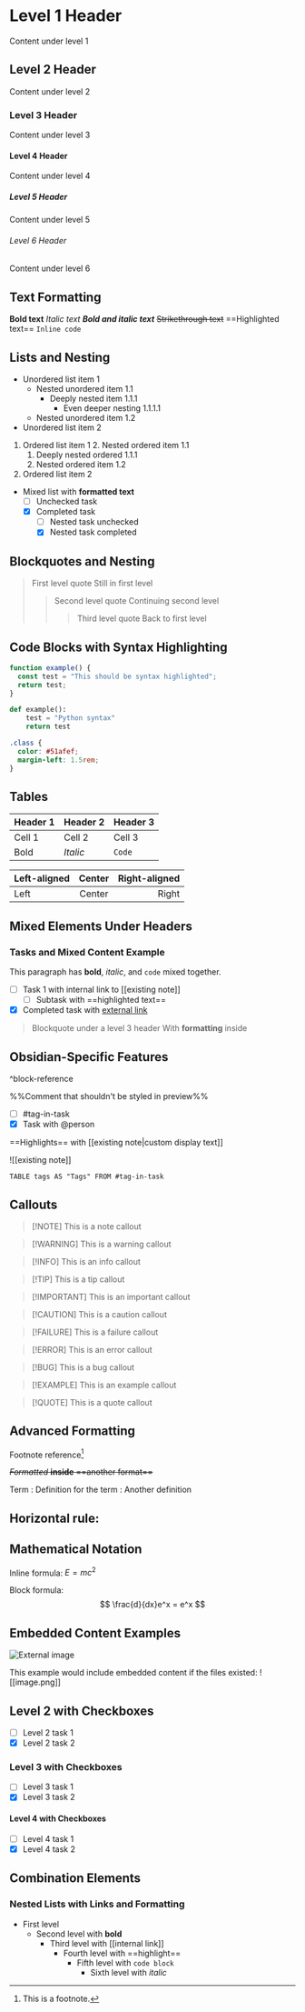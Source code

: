 # Level 1 Header
Content under level 1
## Level 2 Header
Content under level 2
### Level 3 Header
Content under level 3
#### Level 4 Header
Content under level 4
##### Level 5 Header
Content under level 5
###### Level 6 Header
Content under level 6
## Text Formatting

**Bold text**
*Italic text*
***Bold and italic text***
~~Strikethrough text~~
==Highlighted text==
`Inline code`

## Lists and Nesting

- Unordered list item 1
  - Nested unordered item 1.1
    - Deeply nested item 1.1.1
      - Even deeper nesting 1.1.1.1
  - Nested unordered item 1.2
- Unordered list item 2

1. Ordered list item 1
   2. Nested ordered item 1.1
      1. Deeply nested ordered 1.1.1
   3. Nested ordered item 1.2
4. Ordered list item 2

- Mixed list with **formatted text**
  - [ ] Unchecked task
  - [x] Completed task
    - [ ] Nested task unchecked
    - [x] Nested task completed

## Blockquotes and Nesting

> First level quote
> Still in first level
>> Second level quote
>> Continuing second level
>>> Third level quote
> Back to first level

## Code Blocks with Syntax Highlighting

```javascript
function example() {
  const test = "This should be syntax highlighted";
  return test;
}
````

```python
def example():
    test = "Python syntax"
    return test
```

```css
.class {
  color: #51afef;
  margin-left: 1.5rem;
}
```

## Tables

| Header 1 | Header 2 | Header 3 |
| -------- | -------- | -------- |
| Cell 1   | Cell 2   | Cell 3   |
| Bold     | _Italic_ | `Code`   |

| Left-aligned | Center | Right-aligned |
| :----------- | :----: | ------------: |
| Left         | Center |         Right |

## Mixed Elements Under Headers

### Tasks and Mixed Content Example

This paragraph has **bold**, _italic_, and `code` mixed together.

- [ ] Task 1 with internal link to [[existing note]]
    - [ ] Subtask with ==highlighted text==
- [x] Completed task with [external link](https://example.com/)

> Blockquote under a level 3 header With **formatting** inside

## Obsidian-Specific Features

^block-reference

%%Comment that shouldn't be styled in preview%%

- [ ] #tag-in-task
- [x] Task with @person

==Highlights== with [[existing note|custom display text]]

![[existing note]]

```dataview
TABLE tags AS "Tags" FROM #tag-in-task
```

## Callouts

> [!NOTE] This is a note callout

> [!WARNING] This is a warning callout

> [!INFO] This is an info callout

> [!TIP] This is a tip callout

> [!IMPORTANT] This is an important callout

> [!CAUTION] This is a caution callout

> [!FAILURE] This is a failure callout

> [!ERROR] This is an error callout

> [!BUG] This is a bug callout

> [!EXAMPLE] This is an example callout

> [!QUOTE] This is a quote callout

## Advanced Formatting

Footnote reference[^1]

[^1]: This is a footnote.

~~_Formatted_ **inside** ==another format==~~

Term : Definition for the term : Another definition

## Horizontal rule:

## Mathematical Notation

Inline formula: $E = mc^2$

Block formula: $$ \frac{d}{dx}e^x = e^x $$

## Embedded Content Examples

![External image](https://example.com/image.jpg)

This example would include embedded content if the files existed: ![[image.png]]
## Level 2 with Checkboxes

- [ ] Level 2 task 1
- [x] Level 2 task 2

### Level 3 with Checkboxes

- [ ] Level 3 task 1
- [x] Level 3 task 2

#### Level 4 with Checkboxes

- [ ] Level 4 task 1
- [x] Level 4 task 2

## Combination Elements

### Nested Lists with Links and Formatting

- First level
    - Second level with **bold**
        - Third level with [[internal link]]
            - Fourth level with ==highlight==
                - Fifth level with `code block`
                    - Sixth level with _italic_